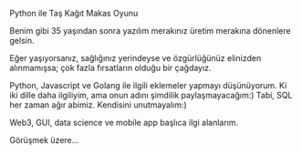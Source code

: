 Python ile Taş Kağıt Makas Oyunu

Benim gibi 35 yaşından sonra yazılım merakınız üretim merakına dönenlere gelsin.

Eğer yaşıyorsanız, sağlığınız yerindeyse ve özgürlüğünüz elinizden alınmamışsa; çok fazla fırsatların olduğu bir çağdayız.

Python, Javascript ve Golang ile ilgili eklemeler yapmayı düşünüyorum. Ki iki dille daha ilgiliyim, ama onun adını şimdilik paylaşmayacağım:) Tabi, SQL her zaman ağır abimiz. Kendisini unutmayalım:)

Web3, GUI, data science ve mobile app başlıca ilgi alanlarım.

Görüşmek üzere... 
